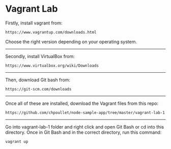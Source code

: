 # Vagrant Lab

Firstly, install vagrant from:
```
https://www.vagrantup.com/downloads.html
```

Choose the right version depending on your operating system.

---------------

Secondly, install VirtualBox from:
```
https://www.virtualbox.org/wiki/Downloads
```
---------

Then, download Git bash from:
```
https://git-scm.com/downloads
```

----------

Once all of these are installed, download the Vagrant files from this repo:
```
https://github.com/chpoullet/node-sample-app/tree/master/vagrant-lab-1
```

----------

Go into vagrant-lab-1 folder and right click and open Git Bash
or cd into this directory. Once in Git Bash and in the correct directory, run this command:
```
vagrant up
```



